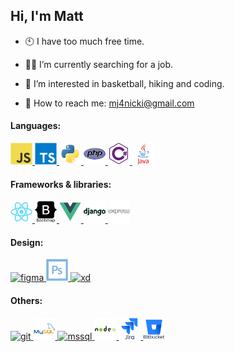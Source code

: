 <h2 align="left">Hi, I'm Matt</h2>

- 🕙 I have too much free time.

- 👨‍🎓 I’m currently searching for a job.

- 👀 I’m interested in basketball, hiking and coding.

- 📲 How to reach me: mj4nicki@gmail.com

<h4 align="left">Languages:</h4>
<p align="left"> 
<!-- JS -->
<a href="https://www.javascript.com/" target="_blank"> 
  <img src="https://raw.githubusercontent.com/devicons/devicon/master/icons/javascript/javascript-original.svg" alt="javascript" width="35" height="35"/> 
</a>
<!-- TS -->
<a href="https://www.typescriptlang.org/" target="_blank"> 
  <img src="https://raw.githubusercontent.com/devicons/devicon/master/icons/typescript/typescript-original.svg" alt="typescript" width="35" height="35"/> 
</a>
<!-- Python -->
<a href="https://www.python.org" target="_blank"> 
  <img src="https://raw.githubusercontent.com/devicons/devicon/master/icons/python/python-original.svg" alt="python" width="35" height="35"/> 
</a>
<!-- PHP -->
<a href="https://www.php.net" target="_blank"> 
  <img src="https://raw.githubusercontent.com/devicons/devicon/master/icons/php/php-original.svg" alt="php" width="35" height="35"/> 
</a>
<!-- C# -->
<a href="https://www.w3schools.com/cs/" target="_blank"> 
  <img src="https://github.com/devicons/devicon/blob/master/icons/csharp/csharp-line.svg" alt="csharp" width="35" height="35"/> 
</a>
<!-- Java -->
<a href="https://www.java.com/en/" target="_blank"> 
  <img src="https://github.com/devicons/devicon/blob/master/icons/java/java-original-wordmark.svg" alt="java" width="35" height="35"/> 
</a>
</p>

<h4 align="left">Frameworks & libraries:</h4>
<p align="left">
<!-- React -->
<a href="https://reactjs.org/" target="_blank"> 
  <img src="https://github.com/devicons/devicon/blob/master/icons/react/react-original.svg" alt="react" width="35" height="35"/> 
</a>
<!-- Bootstrap -->
<a href="https://getbootstrap.com" target="_blank"> 
  <img src="https://raw.githubusercontent.com/devicons/devicon/master/icons/bootstrap/bootstrap-plain-wordmark.svg" alt="bootstrap" width="35" height="35"/> 
</a> 
<!-- Vue -->
<a href="https://vuejs.org/" target="_blank"> 
  <img src="https://github.com/devicons/devicon/blob/master/icons/vuejs/vuejs-original.svg" alt="vuejs" width="35" height="35"/> 
</a>
<!-- Django -->
<a href="https://www.djangoproject.com/" target="_blank"> 
  <img src="https://github.com/devicons/devicon/blob/master/icons/django/django-plain-wordmark.svg" alt="django" width="35" height="35"/> 
</a>
<!-- Express -->
<a href="https://expressjs.com" target="_blank"> 
  <img src="https://raw.githubusercontent.com/devicons/devicon/master/icons/express/express-original-wordmark.svg" alt="express" width="35" height="35"/> 
</a>
</p>

<h4 align="left">Design:</h4>
<p align="left">
<!-- Figma -->
<a href="https://www.figma.com/" target="_blank"> 
  <img src="https://www.vectorlogo.zone/logos/figma/figma-icon.svg" alt="figma" width="35" height="35"/> 
</a>
<!-- Photoshop -->
<a href="https://www.photoshop.com/en" target="_blank"> 
  <img src="https://raw.githubusercontent.com/devicons/devicon/master/icons/photoshop/photoshop-line.svg" alt="photoshop" width="35" height="35"/> 
</a>
<!-- Adobe Xd -->
<a href="https://www.adobe.com/products/xd.html" target="_blank"> 
  <img src="https://cdn.worldvectorlogo.com/logos/adobe-xd.svg" alt="xd" width="35" height="35"/> 
</a>
</p>

<h4 align="left">Others:</h4>
<p align="left">
<!-- Git -->
<a href="https://git-scm.com/" target="_blank"> 
  <img src="https://www.vectorlogo.zone/logos/git-scm/git-scm-icon.svg" alt="git" width="35" height="35"/> 
</a>
<!-- MySql -->
<a href="https://www.mysql.com/" target="_blank"> 
  <img src="https://raw.githubusercontent.com/devicons/devicon/master/icons/mysql/mysql-original-wordmark.svg" alt="mysql" width="35" height="35"/> 
</a>
<!-- MS SQL -->
<a href="https://www.microsoft.com/en-us/sql-server" target="_blank"> 
  <img src="https://www.svgrepo.com/show/303229/microsoft-sql-server-logo.svg" alt="mssql" width="35" height="35"/> 
</a> 
<!-- Node JS -->
<a href="https://nodejs.org" target="_blank"> 
  <img src="https://raw.githubusercontent.com/devicons/devicon/master/icons/nodejs/nodejs-original-wordmark.svg" alt="nodejs" width="35" height="35"/> 
</a>
<!-- JIRA -->
<a href="https://www.atlassian.com/pl/software/jira" target="_blank"> 
  <img src="https://github.com/devicons/devicon/blob/master/icons/jira/jira-original-wordmark.svg" alt="jira" width="35" height="35"/> 
</a>
<!-- Bitbucket -->
<a href="https://bitbucket.org/" target="_blank"> 
  <img src="https://github.com/devicons/devicon/blob/master/icons/bitbucket/bitbucket-original-wordmark.svg" alt="bitbucket" width="35" height="35"/> 
</a>
</p>
